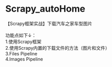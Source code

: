 # Scrapy_autoHome

【Scrapy框架实战】下载汽车之家车型图片</br>
</br>
功能点如下↓：</br>
1.使用Scrapy框架</br>
2.使用Scrapy内置的下载文件的方法（图片和文件）</br>
3.Files Pipeline</br>
4.Images Pipeline</br>
</br>
</br>
